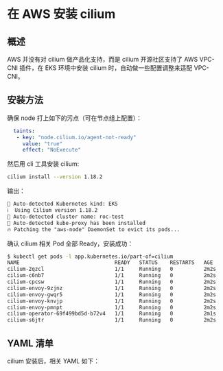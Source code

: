 # 在 AWS 安装 cilium

## 概述

AWS 并没有对 cilium 做产品化支持，而是 cilium 开源社区支持了 AWS VPC-CNI 插件，在 EKS 环境中安装 cilium 时，自动做一些配置调整来适配 VPC-CNI。

## 安装方法

确保 node 打上如下的污点（可在节点组上配置）：

```yaml
  taints:
   - key: "node.cilium.io/agent-not-ready"
     value: "true"
     effect: "NoExecute"
```

然后用 cli 工具安装 cilium:

```bash
cilium install --version 1.18.2
```

输出：

```txt
🔮 Auto-detected Kubernetes kind: EKS
ℹ  Using Cilium version 1.18.2
🔮 Auto-detected cluster name: roc-test
🔮 Auto-detected kube-proxy has been installed
🔥 Patching the "aws-node" DaemonSet to evict its pods...
```

确认 cilium 相关 Pod 全部 Ready，安装成功：

 ```bash
$ kubectl get pods -l app.kubernetes.io/part-of=cilium
NAME                               READY   STATUS    RESTARTS   AGE
cilium-2qzcl                       1/1     Running   0          2m2s
cilium-c6nb7                       1/1     Running   0          2m2s
cilium-cpcsw                       1/1     Running   0          2m2s
cilium-envoy-9zjnz                 1/1     Running   0          2m2s
cilium-envoy-gwqr5                 1/1     Running   0          2m2s
cilium-envoy-knvjp                 1/1     Running   0          2m2s
cilium-envoy-pmnpt                 1/1     Running   0          2m2s
cilium-operator-69f499bd5d-b72v4   1/1     Running   0          2m1s
cilium-s6jtr                       1/1     Running   0          2m2s
 ```

## YAML 清单

cilium 安装后，相关 YAML 如下：

<Tabs>
  <TabItem value="1" label="cilium">
    <FileBlock file="vendor/aws/cilium-daemonset.yaml" showLineNumbers />
  </TabItem>
  <TabItem value="2" label="cilium-config">
    <FileBlock file="vendor/aws/cilium-config-configmap.yaml" showLineNumbers />
  </TabItem>
  <TabItem value="3" label="cilium-envoy">
    <FileBlock file="vendor/aws/cilium-envoy-daemonset.yaml" showLineNumbers />
  </TabItem>
  <TabItem value="4" label="cilium-envoy-config">
    <FileBlock file="vendor/aws/cilium-envoy-config-configmap.yaml" showLineNumbers />
  </TabItem>
</Tabs>

